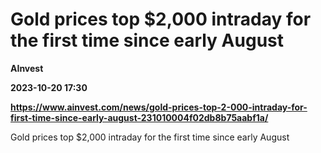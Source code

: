 # Gold prices top $2,000 intraday for the first time since early August
**AInvest**

**2023-10-20 17:30**

**https://www.ainvest.com/news/gold-prices-top-2-000-intraday-for-first-time-since-early-august-231010004f02db8b75aabf1a/**

Gold prices top $2,000 intraday for the first time since early August